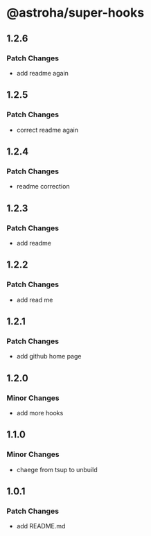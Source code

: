 # @astroha/super-hooks

## 1.2.6

### Patch Changes

- add readme again

## 1.2.5

### Patch Changes

- correct readme again

## 1.2.4

### Patch Changes

- readme correction

## 1.2.3

### Patch Changes

- add readme

## 1.2.2

### Patch Changes

- add read me

## 1.2.1

### Patch Changes

- add github home page

## 1.2.0

### Minor Changes

- add more hooks

## 1.1.0

### Minor Changes

- chaege from tsup to unbuild

## 1.0.1

### Patch Changes

- add README.md
